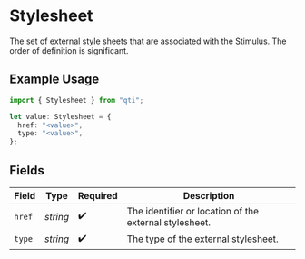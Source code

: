 # Stylesheet

The set of external style sheets that are associated with the Stimulus. The order of definition is significant.

## Example Usage

```typescript
import { Stylesheet } from "qti";

let value: Stylesheet = {
  href: "<value>",
  type: "<value>",
};
```

## Fields

| Field                                                  | Type                                                   | Required                                               | Description                                            |
| ------------------------------------------------------ | ------------------------------------------------------ | ------------------------------------------------------ | ------------------------------------------------------ |
| `href`                                                 | *string*                                               | :heavy_check_mark:                                     | The identifier or location of the external stylesheet. |
| `type`                                                 | *string*                                               | :heavy_check_mark:                                     | The type of the external stylesheet.                   |